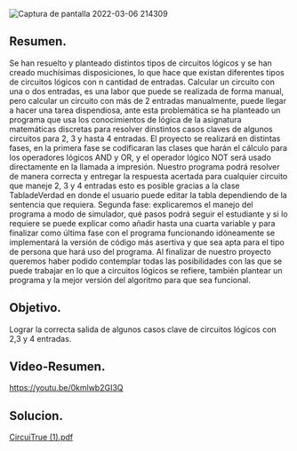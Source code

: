 ![Captura de pantalla 2022-03-06 214309](https://user-images.githubusercontent.com/94081346/156958851-9dd38f46-64fe-4891-acae-cd95f3cc7e03.png)

## Resumen.
Se han resuelto y planteado distintos tipos de circuitos lógicos y se han creado muchísimas disposiciones, lo que hace que existan diferentes tipos de circuitos lógicos con n cantidad de entradas. Calcular un circuito con una o dos entradas, es una labor que puede se realizada de forma manual, pero calcular un circuito con más de 2 entradas manualmente, puede llegar a hacer una tarea dispendiosa, ante esta problemática se ha planteado un programa que usa los conocimientos de lógica de la asignatura matemáticas discretas para resolver dinstintos casos claves de algunos circuitos para 2, 3 y hasta 4 entradas. El proyecto se realizará en distintas fases, en la primera fase se codificaran las clases que harán el cálculo para los operadores lógicos AND y OR, y el operador lógico NOT será usado directamente en la llamada a impresión. Nuestro programa podrá resolver de manera correcta y entregar la respuesta acertada para cualquier circuito que maneje 2, 3 y 4 entradas esto es posible gracias a la clase TabladeVerdad en donde el usuario puede editar la tabla dependiendo de la sentencia que requiera. Segunda fase: explicaremos el manejo del programa a modo de simulador, qué pasos podrá seguir el estudiante y si lo requiere se puede explicar como añadir hasta una cuarta variable y para finalizar como última fase con el programa funcionando idóneamente se implementará la versión de código más asertiva y que sea apta para el tipo de persona que hará uso del programa. Al finalizar de nuestro proyecto queremos haber podido contemplar todas las posibilidades con las que se puede trabajar en lo que a circuitos lógicos se refiere, también plantear un programa y la mejor versión del algoritmo para que sea funcional.

## Objetivo.

Lograr la correcta salida de algunos casos clave de circuitos lógicos con 2,3 y 4 entradas.

## Video-Resumen.
https://youtu.be/0kmlwb2GI3Q


## Solucion.
[CircuiTrue (1).pdf](https://github.com/Juand2602/CircuiTrue/files/8194791/CircuiTrue.1.pdf)

